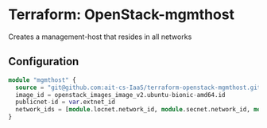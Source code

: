 # Terraform: OpenStack-mgmthost

Creates a management-host that resides in all networks

## Configuration

```terraform
module "mgmthost" {
  source = "git@github.com:ait-cs-IaaS/terraform-openstack-mgmthost.git"
  image_id = openstack_images_image_v2.ubuntu-bionic-amd64.id
  publicnet-id = var.extnet_id
  network_ids = [module.locnet.network_id, module.secnet.network_id, module.internet.network_id]
}
```
